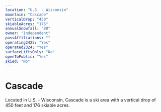 ```yaml
---
location: "U.S. - Wisconsin"
mountain: "Cascade"
verticalDrop: "450"
skiableAcres: "176"
annualSnowfall: "80"
owner: "Independent"
passAffiliations: ""
operating2425: "Yes"
operated2324: "Yes"
surfaceLiftsOnly: "No"
openToPublic: "Yes"
skied: "No"
---
```


# Cascade

Located in U.S. - Wisconsin, Cascade is a ski area with a vertical drop of 450 feet and 176 skiable acres.